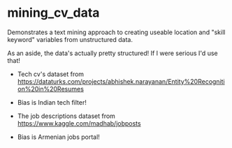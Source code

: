 # mining_cv_data


Demonstrates a text mining approach to creating useable location and "skill keyword"
variables from unstructured data.

As an aside, the data's actually pretty structured!  If I were serious I'd use that!

- Tech cv's dataset from https://dataturks.com/projects/abhishek.narayanan/Entity%20Recognition%20in%20Resumes
- Bias is Indian tech filter!

- The job descriptions dataset from https://www.kaggle.com/madhab/jobposts
- Bias is Armenian jobs portal!